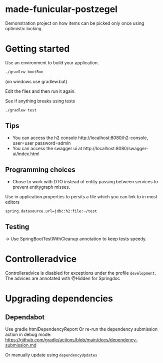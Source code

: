 # made-funicular-postzegel
Demonstration project on how items can be picked only once using optimistic locking

# Getting started
Use an environment to build your application.
```bash
./gradlew bootRun
```
(on windows use gradlew.bat)

Edit the files and then run it again.

See if anything breaks using tests
```bash
./gradlew test
```

## Tips
- You can access the h2 console http://localhost:8080/h2-console, user=user password=admin
- You can access the swagger ui at http://localhost:8080/swagger-ui/index.html

## Programming choices
- Chose to work with DTO instead of entity passing between services to prevent entitygraph misses.

Use in application.properties to persits a file which you can link to in most editors
```
spring.datasource.url=jdbc:h2:file:~/test
```

## Testing
-> Use SpringBootTestWithCleanup annotation to keep tests speedy.

# Controlleradvice
Controlleradvice is disabled for exceptions under the profile `development`. The advices are annotated with @Hidden for Springdoc

# Upgrading dependencies
## Dependabot
Use gradle htmlDependencyReport
Or re-run the dependency submission action in debug mode:
https://github.com/gradle/actions/blob/main/docs/dependency-submission.md

Or manually update using `dependencyUpdates`
